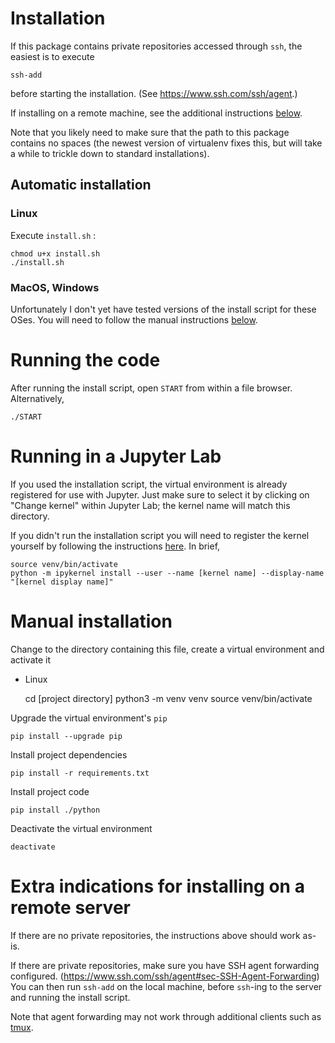 # Installation

If this package contains private repositories accessed through `ssh`, the easiest is to execute

    ssh-add

before starting the installation. (See <https://www.ssh.com/ssh/agent>.)

If installing on a remote machine, see the additional instructions [below](#extra-indications-for-installing-on-a-remote-server).

Note that you likely need to make sure that the path to this package contains no spaces (the newest version of virtualenv fixes this, but will take a while to trickle down to standard installations).

## Automatic installation

### Linux

Execute `install.sh` :

    chmod u+x install.sh
    ./install.sh
 
### MacOS, Windows

Unfortunately I don't yet have tested versions of the install script for these OSes. You will need to follow the manual instructions [below](#manual-installation).

# Running the code

After running the install script, open `START` from within a file browser. Alternatively,

    ./START
    
# Running in a Jupyter Lab

If you used the installation script, the virtual environment is already registered for use with Jupyter. Just make sure to select it by clicking on "Change kernel" within Jupyter Lab; the kernel name will match this directory.

If you didn't run the installation script you will need to register the kernel yourself by following the instructions [here](https://ipython.readthedocs.io/en/stable/install/kernel_install.html). In brief,

    source venv/bin/activate
    python -m ipykernel install --user --name [kernel name] --display-name "[kernel display name]"
    

# Manual installation

Change to the directory containing this file, create a virtual environment and activate it

  - Linux

      cd [project directory]
      python3 -m venv venv
      source venv/bin/activate

Upgrade the virtual environment's `pip`

    pip install --upgrade pip
    
Install project dependencies

    pip install -r requirements.txt
    
Install project code

    pip install ./python
    
Deactivate the virtual environment

    deactivate

# Extra indications for installing on a remote server

If there are no private repositories, the instructions above should work as-is.

If there are private repositories, make sure you have SSH agent forwarding configured. (<https://www.ssh.com/ssh/agent#sec-SSH-Agent-Forwarding>)
You can then run `ssh-add` on the local machine, before `ssh`-ing to the server and running the install script.

Note that agent forwarding may not work through additional clients such as [tmux](https://tmux.github.io/).
